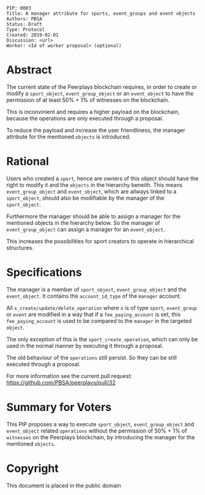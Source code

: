     PIP: 0003
    Title: A manager attribute for sports, event_groups and event objects
    Authors: PBSA
    Status: Draft
    Type: Protocol
    Created: 2019-02-01
    Discussion: <url>
    Worker: <Id of worker proposal> (optional)

# Abstract
The current state of the Peerplays blockchain requires, in order to create
or modify a `sport_object`, `event_group_object` or an `event_object` to
have the permission of at least 50% + 1% of witnesses on the blockchain.

This is inconvinient and requires a higher payload on the blockchain,
because the operations are only executed through a proposal. 

To reduce the payload and increase the user friendliness, the manager
attribute for the mentioned `objects` is introduced. 

# Rational
Users who created a `sport`, hence are owners of this object should have
the right to modify it and the `objects` in the hierarchy beneith. This means
`event_group_object` and `event_object`, which are allways linked to a `sport_object`,
should also be modifiable by the manager of the `sport_object`. 

Furthermore the manager should be able to assign a manager for the mentioned objects
in the hierarchy below. So the manager of `event_group_object` can assign a manager
for an `event_object`.

This increases the possibilities for sport creators to operate in hierarchical structures.

# Specifications
The manager is a member of `sport_object`, `event_group_object` and the `event_object`.
It contains the `account_id_type` of the `manager` account. 

All `x_create/update/delete_operation` where `x` is of type `sport`, `event_group` or
`event` are modified in a way that if a `fee_paying_account` is set, this `fee_paying_account`
is used to be compared to the `manager` in the targeted `object`. 

The only exception of this is the `sport_create_operation`, which can only be used in the normal
manner by executing it through a proposal.

The old behaviour of the `operations` still persist. So they can be still executed through
a proposal.

For more information see the current pull request:
https://github.com/PBSA/peerplays/pull/32

# Summary for Voters
This PIP proposes a way to execute `sport_object`, `event_group_object`
and `event_object` related `operations` without the permission of 50% + 1% of 
`witnesses` on the Peerplays blockchain, by introducing the manager for the mentioned 
`objects`.

# Copyright
This document is placed in the public domain

